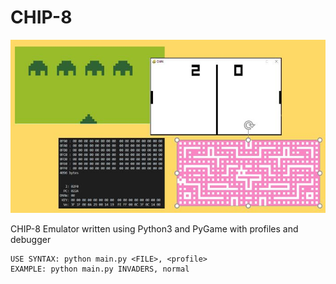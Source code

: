 # CHIP-8
![Image of CHIP8 emulator](https://github.com/chiefartificer/chip8/blob/master/screenshoots/Capture.JPG)

CHIP-8 Emulator written using Python3 and PyGame with profiles and debugger
```
USE SYNTAX: python main.py <FILE>, <profile>
EXAMPLE: python main.py INVADERS, normal
```
